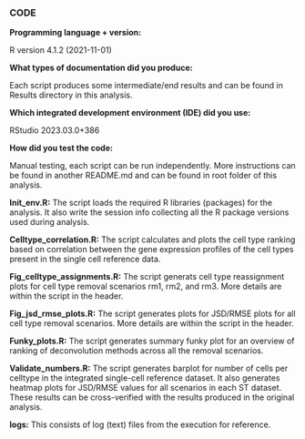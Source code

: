 ### CODE


**Programming language + version:**

R version 4.1.2 (2021-11-01)

**What types of documentation did you produce:**

Each script produces some intermediate/end results and can be found in Results directory in this analysis.

**Which integrated development environment (IDE) did you use:**

RStudio 2023.03.0+386

**How did you test the code:**

Manual testing, each script can be run independently. More instructions can be found in another README.md and can be found in root folder of this analysis.

**Init_env.R:** The script loads the required R libraries (packages) for the analysis. It also write the session info collecting all the R package versions used during analysis.

**Celltype_correlation.R:** The script calculates and plots the cell type ranking based on correlation between the gene expression profilesof the cell types present in the single cell reference data.


**Fig\_celltype_assignments.R:** The script generats cell type reassignment plots for cell type removal scenarios rm1, rm2, and rm3. More details are within the script in the header.

**Fig\_jsd\_rmse_plots.R:** The script generates plots for JSD/RMSE plots for all cell type removal scenarios. More details are within the script in the header.

**Funky_plots.R:** The script generates summary funky plot for an overview of ranking of deconvolution methods across all the removal scenarios.

**Validate_numbers.R:** The script generates barplot for number of cells per celltype in the integrated single-cell reference dataset. It also generates heatmap plots for JSD/RMSE values for all scenarios in each ST dataset. These results can be cross-verified with the results produced in the original analysis.


**logs:** This consists of log (text) files from the execution for reference.